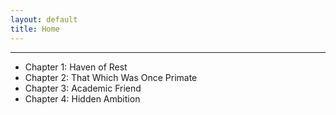 ```yaml
---
layout: default
title: Home
---
```




<div class="read">
	<hr class="solid">
	<ul>
		<li class="chapter">Chapter 1: Haven of Rest</li>
		<li class="chapter">Chapter 2: That Which Was Once Primate</li>
		<li class="chapter">Chapter 3: Academic Friend</li>
		<li class="chapter">Chapter 4: Hidden Ambition</li>
	</ul>
</div>